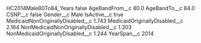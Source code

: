 <?xml version="1.0" encoding="UTF-8"?>
<CustomMetadata xmlns="http://soap.sforce.com/2006/04/metadata" xmlns:xsi="http://www.w3.org/2001/XMLSchema-instance" xmlns:xsd="http://www.w3.org/2001/XMLSchema">
    <label>HC2014Male80To84_Years</label>
    <protected>false</protected>
    <values>
        <field>AgeBandFrom__c</field>
        <value xsi:type="xsd:double">80.0</value>
    </values>
    <values>
        <field>AgeBandTo__c</field>
        <value xsi:type="xsd:double">84.0</value>
    </values>
    <values>
        <field>CSNP__c</field>
        <value xsi:type="xsd:boolean">false</value>
    </values>
    <values>
        <field>Gender__c</field>
        <value xsi:type="xsd:string">Male</value>
    </values>
    <values>
        <field>IsActive__c</field>
        <value xsi:type="xsd:boolean">true</value>
    </values>
    <values>
        <field>MedicaidNonOriginallyDisabled__c</field>
        <value xsi:type="xsd:double">1.743</value>
    </values>
    <values>
        <field>MedicaidOriginallyDisabled__c</field>
        <value xsi:type="xsd:double">2.164</value>
    </values>
    <values>
        <field>NonMedicaidNonOriginallyDisabled__c</field>
        <value xsi:type="xsd:double">1.303</value>
    </values>
    <values>
        <field>NonMedicaidOriginallyDisabled__c</field>
        <value xsi:type="xsd:double">1.244</value>
    </values>
    <values>
        <field>YearSpan__c</field>
        <value xsi:type="xsd:string">2014</value>
    </values>
</CustomMetadata>
